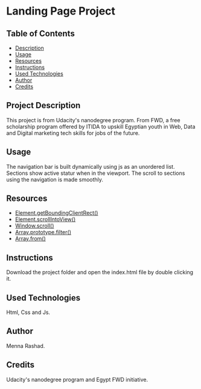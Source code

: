 # Landing Page Project

## Table of Contents

- [Description](#Project%20Description)
- [Usage](#Usage)
- [Resources](#Resources)
- [Instructions](#Instructions)
- [Used Technologies](#Used%20Technologies)
- [Author](#Author)
- [Credits](#Credits)

## Project Description

This project is from Udacity's nanodegree program. From FWD, a free scholarship program offered by ITIDA to upskill Egyptian youth in Web, Data and Digital marketing tech skills for jobs of the future.

## Usage

The navigation bar is built dynamically using js as an unordered list.
Sections show active statur when in the viewport.
The scroll to sections using the navigation is made smoothly.

## Resources

- [Element.getBoundingClientRect()](https://developer.mozilla.org/en-US/docs/Web/API/Element/getBoundingClientRect)
- [Element.scrollIntoView()](https://developer.mozilla.org/en-US/docs/Web/API/Element/scrollIntoView)
- [Window.scroll()](https://developer.mozilla.org/en-US/docs/Web/API/Window/scroll)
- [Array.prototype.filter()](https://developer.mozilla.org/en-US/docs/Web/JavaScript/Reference/Global_Objects/Array/filter)
- [Array.from()](https://gomakethings.com/converting-a-nodelist-to-an-array-with-vanilla-javascript/)

## Instructions

Download the project folder and open the index.html file by double clicking it.

## Used Technologies

Html, Css and Js.

## Author

Menna Rashad.

## Credits

Udacity's nanodegree program and Egypt FWD initiative.
